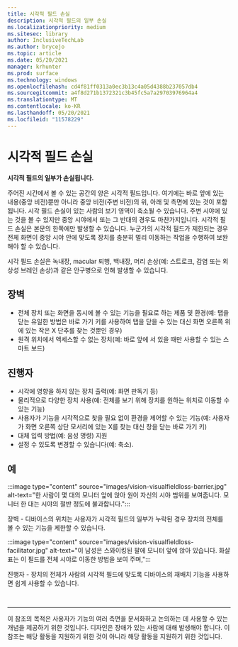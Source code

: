 ```yaml
---
title: 시각적 필드 손실
description: 시각적 필드의 일부 손실
ms.localizationpriority: medium
ms.sitesec: library
author: InclusiveTechLab
ms.author: brycejo
ms.topic: article
ms.date: 05/20/2021
manager: krhunter
ms.prod: surface
ms.technology: windows
ms.openlocfilehash: cd4f81ff0313a0ec3b13c4a05d4388b237057db4
ms.sourcegitcommit: a4f8d271b1372321c3b45fc5a7a29703976964a4
ms.translationtype: MT
ms.contentlocale: ko-KR
ms.lasthandoff: 05/20/2021
ms.locfileid: "11578229"
---
```

# <a name="visual-field-loss"></a>시각적 필드 손실

**시각적 필드의 일부가 손실됩니다.**

주어진 시간에서 볼 수 있는 공간의 양은 시각적 필드입니다. 여기에는 바로 앞에 있는 내용(중앙 비전)뿐만 아니라 중앙 비전(주변 비전)의 위, 아래 및 측면에 있는 것이 포함됩니다. 시각 필드 손실이 있는 사람의 보기 영역이 축소될 수 있습니다. 주변 시야에 있는 것을 볼 수 있지만 중앙 시야에서 또는 그 반대의 경우도 마찬가지입니다. 시각적 필드 손실은 본문의 한쪽에만 발생할 수 있습니다. 누군가의 시각적 필드가 제한되는 경우 전체 화면이 중앙 시야 안에 맞도록 장치를 충분히 멀리 이동하는 작업을 수행하여 보완해야 할 수 있습니다.

시각 필드 손실은 녹내장, macular 퇴행, 백내장, 머리 손상(예: 스트로크, 감염 또는 외상성 브레인 손상)과 같은 안구병으로 인해 발생할 수 있습니다.

## <a name="barriers"></a>장벽
* 전체 장치 또는 화면을 동시에 볼 수 있는 기능을 필요로 하는 제품 및 환경(예: 탭을 닫는 유일한 방법은 바로 가기 키를 사용하여 탭을 닫을 수 있는 대신 화면 오른쪽 위에 있는 작은 X 단추를 찾는 것뿐인 경우)
* 원격 위치에서 액세스할 수 없는 장치(예: 바로 앞에 서 있을 때만 사용할 수 있는 스마트 보드)

## <a name="facilitators"></a>진행자
* 시각에 영향을 하지 않는 장치 출력(예: 화면 판독기 등)
* 물리적으로 다양한 장치 사용(예: 전체를 보기 위해 장치를 원하는 위치로 이동할 수 있는 기능)
* 사용자가 기능을 시각적으로 찾을 필요 없이 환경을 제어할 수 있는 기능(예: 사용자가 화면 오른쪽 상단 모서리에 있는 X를 찾는 대신 창을 닫는 바로 가기 키)
* 대체 입력 방법(예: 음성 명령) 지원
* 설정 수 있도록 변경할 수 있습니다(예: 축소).


## <a name="examples"></a>예

:::image type="content" source="images/vision-visualfieldloss-barrier.jpg" alt-text="한 사람이 몇 대의 모니터 앞에 앉아 원이 자신의 시야 범위를 보여줍니다. 모니터 한 대는 시야의 절반 정도에 불과합니다.":::

장벽 - 디바이스의 위치는 사용자가 시각적 필드의 일부가 누락된 경우 장치의 전체를 볼 수 있는 기능을 제한할 수 있습니다. 

:::image type="content" source="images/vision-visualfieldloss-facilitator.jpg" alt-text="이 남성은 스와이킹된 팔에 모니터 앞에 앉아 있습니다. 화살표는 이 필드를 전체 시야로 이동한 방법을 보여 주며,":::

진행자 - 장치의 전체가 사람의 시각적 필드에 맞도록 디바이스의 재배치 기능을 사용하면 쉽게 사용할 수 있습니다. 


&nbsp;

[comment]: # (Footer 문)
___
이 참조의 목적은 사용자가 기능의 여러 측면을 문서화하고 논의하는 데 사용할 수 있는 개념을 제공하기 위한 것입니다. 디자인은 장애가 있는 사람에 대해 발생해야 합니다. 이 참조는 해당 활동을 지원하기 위한 것이 아니라 해당 활동을 지원하기 위한 것입니다. 